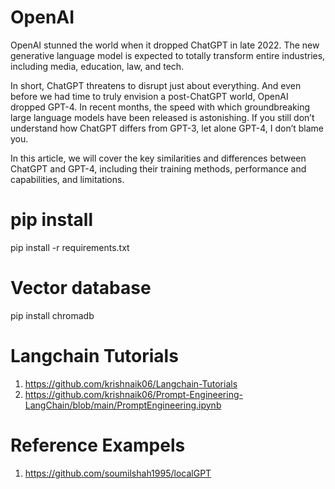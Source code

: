 # OpenAI

OpenAI stunned the world when it dropped ChatGPT in late 2022. The new generative language model is expected to totally transform entire industries, including media, education, law, and tech. 

In short, ChatGPT threatens to disrupt just about everything. And even before we had time to truly envision a post-ChatGPT world, OpenAI dropped GPT-4.
In recent months, the speed with which groundbreaking large language models have been released is astonishing. If you still don’t understand how ChatGPT differs from GPT-3, let alone GPT-4, I don’t blame you.

In this article, we will cover the key similarities and differences between ChatGPT and GPT-4, including their training methods, performance and capabilities, and limitations.

# pip install
pip install -r requirements.txt

# Vector database
pip install chromadb


#  Langchain Tutorials
1. https://github.com/krishnaik06/Langchain-Tutorials
2. https://github.com/krishnaik06/Prompt-Engineering-LangChain/blob/main/PromptEngineering.ipynb

   
# Reference Exampels
1. https://github.com/soumilshah1995/localGPT
